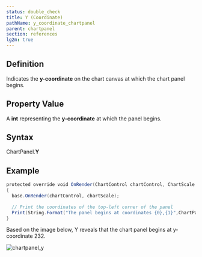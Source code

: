 ```yaml
---
status: double_check
title: Y (Coordinate)
pathName: y_coordinate_chartpanel
parent: chartpanel
section: references
lg2m: true
---
```


## Definition

Indicates the **y-coordinate** on the chart canvas at which the chart panel begins.

## Property Value

A **int** representing the **y-coordinate** at which the panel begins.

## Syntax

ChartPanel.**Y**

## Example

```csharp
protected override void OnRender(ChartControl chartControl, ChartScale chartScale)  
{  
  base.OnRender(chartControl, chartScale);  
     
  // Print the coordinates of the top-left corner of the panel  
  Print(String.Format("The panel begins at coordinates {0},{1}",ChartPanel.X ,ChartPanel.Y));  
}
```

Based on the image below, Y reveals that the chart panel begins at y-coordinate 232.

![chartpanel_y](https://cdn.sanity.io/images/1hlwceal/production/a4f39c5505ac60533a86ccc155406dd304d0bfb9-534x433.png)
